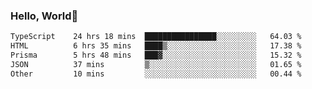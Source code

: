 
### Hello, World🐤

<!--START_SECTION:waka-->

```txt
TypeScript    24 hrs 18 mins  ████████████████░░░░░░░░░   64.03 %
HTML          6 hrs 35 mins   ████▒░░░░░░░░░░░░░░░░░░░░   17.38 %
Prisma        5 hrs 48 mins   ███▓░░░░░░░░░░░░░░░░░░░░░   15.32 %
JSON          37 mins         ▒░░░░░░░░░░░░░░░░░░░░░░░░   01.65 %
Other         10 mins         ░░░░░░░░░░░░░░░░░░░░░░░░░   00.44 %
```

<!--END_SECTION:waka-->
